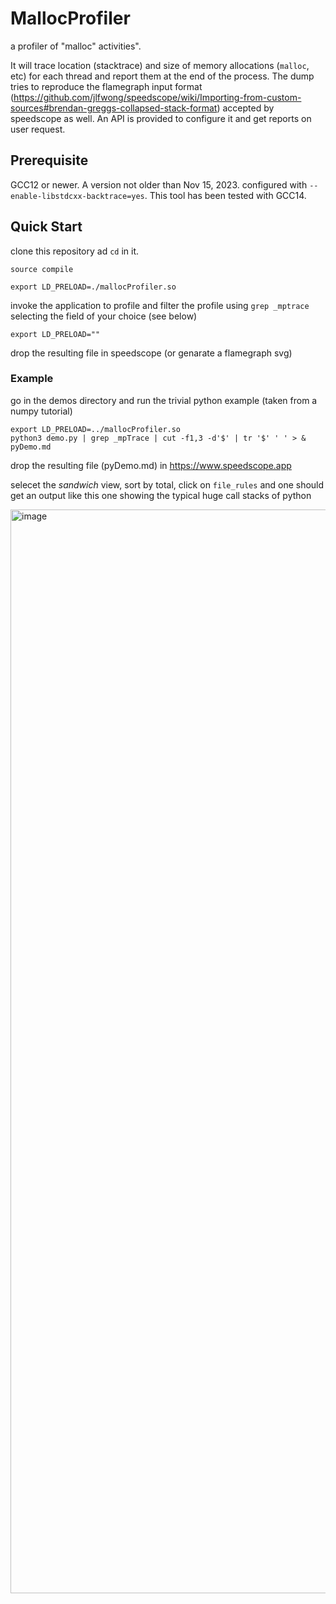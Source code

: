 # MallocProfiler
a profiler of "malloc" activities".

It will trace location (stacktrace) and size of memory allocations (```malloc```, etc) for each thread and report them at the end of the process.
The dump tries to reproduce the flamegraph input format (https://github.com/jlfwong/speedscope/wiki/Importing-from-custom-sources#brendan-greggs-collapsed-stack-format) accepted by speedscope as well.
An API is provided to configure it and get reports on user request.

## Prerequisite
GCC12 or newer. A version not older than Nov 15, 2023.
configured with ```--enable-libstdcxx-backtrace=yes```.
This tool has been tested with GCC14.

## Quick Start
clone this repository ad ```cd``` in it.

```source compile```

```export LD_PRELOAD=./mallocProfiler.so```

invoke the application to profile and filter the profile using ```grep _mptrace``` selecting the field of your choice (see below)

```export LD_PRELOAD=""```

drop the resulting file in speedscope (or genarate a flamegraph svg)

### Example

go in the demos directory and run the trivial python example (taken from a numpy tutorial)
```
export LD_PRELOAD=../mallocProfiler.so
python3 demo.py | grep _mpTrace | cut -f1,3 -d'$' | tr '$' ' ' > & pyDemo.md
```
drop the resulting file (pyDemo.md) in https://www.speedscope.app

selecet the _sandwich_ view, sort by total, click on ```file_rules``` and one should get an output like this one showing the typical huge call stacks of python

<img width="1734" alt="image" src="https://github.com/VinInn/MallocProfiler/assets/4143702/a18fe3e3-c6a2-4c4b-ae78-3247e55d17f3">






